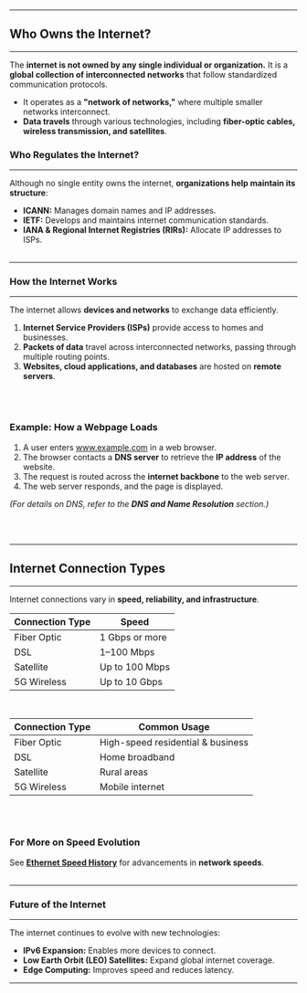 <br>

---
## Who Owns the Internet?
---

The **internet is not owned by any single individual or organization.** It is a **global collection of interconnected networks** that follow standardized communication protocols.

- It operates as a **"network of networks,"** where multiple smaller networks interconnect.
- **Data travels** through various technologies, including **fiber-optic cables, wireless transmission, and satellites**.

### **Who Regulates the Internet?**
---

Although no single entity owns the internet, **organizations help maintain its structure**:
- **ICANN:** Manages domain names and IP addresses.
- **IETF:** Develops and maintains internet communication standards.
- **IANA & Regional Internet Registries (RIRs):** Allocate IP addresses to ISPs.
<br><br>

---
### **How the Internet Works**
---

The internet allows **devices and networks** to exchange data efficiently.

1. **Internet Service Providers (ISPs)** provide access to homes and businesses.
2. **Packets of data** travel across interconnected networks, passing through multiple routing points.
3. **Websites, cloud applications, and databases** are hosted on **remote servers**.

<br><br>

### **Example: How a Webpage Loads**
1. A user enters www.example.com in a web browser.
2. The browser contacts a **DNS server** to retrieve the **IP address** of the website.
3. The request is routed across the **internet backbone** to the web server.
4. The web server responds, and the page is displayed.

*(For details on DNS, refer to the **DNS and Name Resolution** section.)*

<br><br>

---
## Internet Connection Types
---

Internet connections vary in **speed, reliability, and infrastructure**.

<table class="notesTable">
  <thead>
    <tr class="tableHeader">
      <th class="tableCellHeader">Connection Type</th>
      <th class="tableCellHeader">Speed</th>
    </tr>
  </thead>
  <tbody>
    <tr class="tableRow">
      <td class="tableCell">Fiber Optic</td>
      <td class="tableCell">1 Gbps or more</td>
    </tr>
    <tr class="tableRow">
      <td class="tableCell">DSL</td>
      <td class="tableCell">1–100 Mbps</td>
    </tr>
    <tr class="tableRow">
      <td class="tableCell">Satellite</td>
      <td class="tableCell">Up to 100 Mbps</td>
    </tr>
    <tr class="tableRow">
      <td class="tableCell">5G Wireless</td>
      <td class="tableCell">Up to 10 Gbps</td>
    </tr>
  </tbody>
</table>

<br>

<table class="notesTable">
  <thead>
    <tr class="tableHeader">
      <th class="tableCellHeader">Connection Type</th>
      <th class="tableCellHeader">Common Usage</th>
    </tr>
  </thead>
  <tbody>
    <tr class="tableRow">
      <td class="tableCell">Fiber Optic</td>
      <td class="tableCell">High-speed residential & business</td>
    </tr>
    <tr class="tableRow">
      <td class="tableCell">DSL</td>
      <td class="tableCell">Home broadband</td>
    </tr>
    <tr class="tableRow">
      <td class="tableCell">Satellite</td>
      <td class="tableCell">Rural areas</td>
    </tr>
    <tr class="tableRow">
      <td class="tableCell">5G Wireless</td>
      <td class="tableCell">Mobile internet</td>
    </tr>
  </tbody>
</table>

<br><br>

### **For More on Speed Evolution**

See **[Ethernet Speed History](./ethernetspeedshistory.md)** for advancements in **network speeds**.
<br><br>

---
### **Future of the Internet**
---

The internet continues to evolve with new technologies:
- **IPv6 Expansion:** Enables more devices to connect.
- **Low Earth Orbit (LEO) Satellites:** Expand global internet coverage.
- **Edge Computing:** Improves speed and reduces latency.

---
